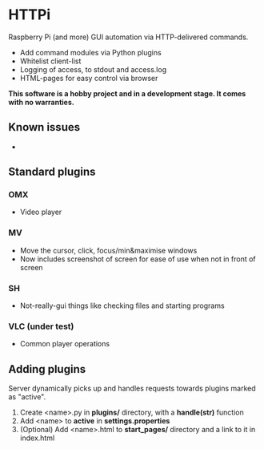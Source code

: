 # HTTPi

Raspberry Pi (and more) GUI automation via HTTP-delivered commands.

- Add command modules via Python plugins
- Whitelist client-list
- Logging of access, to stdout and access.log
- HTML-pages for easy control via browser

**This software is a hobby project and in a development stage.
It comes with no warranties.**

## Known issues

- 

## Standard plugins
### OMX

- Video player

### MV

- Move the cursor, click, focus/min&maximise windows
- Now includes screenshot of screen for ease of use when not in front of screen

### SH

- Not-really-gui things like checking files and starting programs

### VLC (under test)

- Common player operations


## Adding plugins

Server dynamically picks up and handles requests towards plugins marked as "active".

1. Create &lt;name>.py in **plugins/** directory, with a **handle(str)** function
2. Add &lt;name> to **active** in **settings.properties**
3. (Optional) Add &lt;name>.html to **start_pages/** directory and a link to it in index.html
